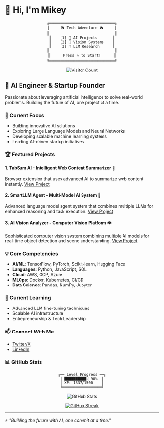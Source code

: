 # 👋 Hi, I'm Mikey

<div align="center">

```ascii
╔══════════════════════════════╗
║     🎮 Tech Adventure 🎮     ║
║                              ║
║    [1] 🤖 AI Projects       ║
║    [2] 🔬 Vision Systems    ║
║    [3] 🧠 LLM Research      ║
║                              ║
║      Press ⭐ to Start!      ║
╚══════════════════════════════╝
```

[![Visitor Count](https://profile-counter.glitch.me/MarsX-2002/count.svg)](https://github.com/MarsX-2002)

</div>

## 🚀 AI Engineer & Startup Founder

Passionate about leveraging artificial intelligence to solve real-world problems. Building the future of AI, one project at a time.

### 🔭 Current Focus
- Building innovative AI solutions
- Exploring Large Language Models and Neural Networks
- Developing scalable machine learning systems
- Leading AI-driven startup initiatives

### 🏆 Featured Projects

#### 1. TabSum AI - Intelligent Web Content Summarizer 🤖
Browser extension that uses advanced AI to summarize web content instantly.
[View Project](https://github.com/MarsX-2002/tabsum-ai)

#### 2. SmartLLM Agent - Multi-Model AI System 🧠
Advanced language model agent system that combines multiple LLMs for enhanced reasoning and task execution.
[View Project](https://github.com/MarsX-2002/smart-llm-agent)

#### 3. AI Vision Analyzer - Computer Vision Platform 👁️
Sophisticated computer vision system combining multiple AI models for real-time object detection and scene understanding.
[View Project](https://github.com/MarsX-2002/ai-vision-analyzer)

### 💡 Core Competencies
- **AI/ML**: TensorFlow, PyTorch, Scikit-learn, Hugging Face
- **Languages**: Python, JavaScript, SQL
- **Cloud**: AWS, GCP, Azure
- **MLOps**: Docker, Kubernetes, CI/CD
- **Data Science**: Pandas, NumPy, Jupyter

### 🌱 Current Learning
- Advanced LLM fine-tuning techniques
- Scalable AI infrastructure
- Entrepreneurship & Tech Leadership

### 📫 Connect With Me
- [Twitter/X](https://x.com/mickeyfounder)
- [LinkedIn](https://www.linkedin.com/in/mirjalol-shavkatov/)

### 📊 GitHub Stats

<div align="center">

```ascii
╔══ Level Progress ══╗
║ ██████████░ 90%  ║
║ XP: 1337/1500    ║
╚══════════════════╝
```

![GitHub Stats](https://github-readme-stats.vercel.app/api?username=MarsX-2002&show_icons=true&theme=radical)

[![GitHub Streak](https://github-readme-streak-stats.herokuapp.com/?user=MarsX-2002&theme=radical)](https://git.io/streak-stats)

</div>

---
⚡ *"Building the future with AI, one commit at a time."*
